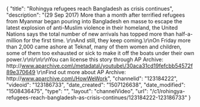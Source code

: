 {
    "title": "Rohingya refugees reach Bangladesh as crisis continues",
    "description": "(29 Sep 2017) More than a month after terrified refugees from Myanmar began pouring into Bangladesh en masse to escape the latest explosion of anti-Muslim violence in their homeland, the United Nations says the total number of new arrivals has topped more than half-a-million for the first time. \r\nAnd still, they keep coming.\r\nOn Friday more than 2,000 came ashore at Teknaf, many of them women and children, some of them too exhausted or sick to make it off the boats under their own power.\r\n\r\n\r\nYou can license this story through AP Archive: http:\/\/www.aparchive.com\/metadata\/youtube\/30aca31cd19fefcbb54572f89e370649 \r\nFind out more about AP Archive: http:\/\/www.aparchive.com\/HowWeWork",
    "channelid": "123184222",
    "videoid": "123186733",
    "date_created": "1507126638",
    "date_modified": "1508436475",
    "type": "",
    "layout": "channelVideo",
    "url": "\/c1\/rohingya-refugees-reach-bangladesh-as-crisis-continues\/123184222-123186733"
}